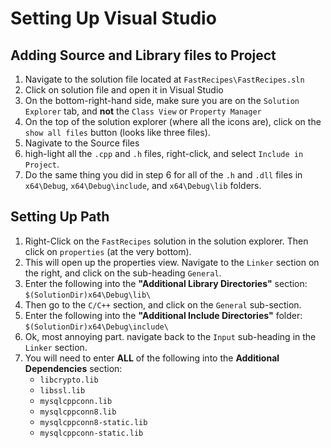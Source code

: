 # Setting Up Visual Studio


## Adding Source and Library files to Project
1. Navigate to the solution file located at
   `FastRecipes\FastRecipes.sln`
2. Click on solution file and open it in Visual Studio
3. On the bottom-right-hand side, make sure you are on the
   `Solution Explorer` tab, and **not** the `Class View` or
   `Property Manager`
4. On the top of the solution explorer (where all the icons
   are), click on the `show all files` button (looks like three
   files).
5. Nagivate to the Source files
6. high-light all the `.cpp` and `.h` files, right-click, and
   select `Include in Project`.
7. Do the same thing you did in step 6 for all of the `.h` and
   `.dll` files in `x64\Debug`, `x64\Debug\include`, and
   `x64\Debug\lib` folders.
   
## Setting Up Path

1. Right-Click on the `FastRecipes` solution in the solution
   explorer. Then click on `properties` (at the very bottom).
2. This will open up the properties view. Navigate to the
   `Linker` section on the right, and click on the sub-heading
   `General`.
4. Enter the following into the **"Additional Library
   Directories"** section: `$(SolutionDir)x64\Debug\lib\`
5. Then go to the `C/C++` section, and click on the `General`
   sub-section.
6. Enter the following into the **"Additional Include
   Directories"** folder: `$(SolutionDir)x64\Debug\include\`
7. Ok, most annoying part. navigate back to the `Input`
   sub-heading in the `Linker` section. 
8. You will need to enter **ALL** of the following into the
   **Additional Dependencies** section: 
   - `libcrypto.lib`
   - `libssl.lib`
   - `mysqlcppconn.lib`
   - `mysqlcppconn8.lib`
   - `mysqlcppconn8-static.lib`
   - `mysqlcppconn-static.lib`



